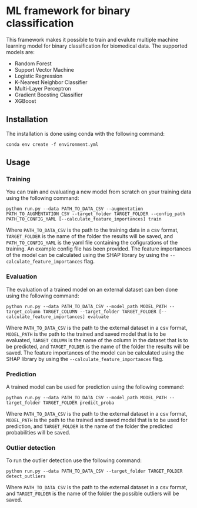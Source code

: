 # ML framework for binary classification
This framework makes it possible to train and evalute multiple machine learning model for binary classification for biomedical data. The supported models are:
- Random Forest
- Support Vector Machine
- Logistic Regression
- K-Nearest Neighbor Classifier
- Multi-Layer Perceptron
- Gradient Boosting Classifier
- XGBoost
## Installation
The installation is done using conda with the following command:
```
conda env create -f environment.yml
```
## Usage
### Training
You can train and evaluating a new model from scratch on your training data using the following command:
```
python run.py --data PATH_TO_DATA_CSV --augmentation PATH_TO_AUGMENTATION_CSV --target_folder TARGET_FOLDER --config_path PATH_TO_CONFIG_YAML [--calculate_feature_importances] train
```
Where ```PATH_TO_DATA_CSV``` is the path to the training data in a csv format, ```TARGET_FOLDER``` is the name of the folder the results will be saved, and ```PATH_TO_CONFIG_YAML``` is the yaml file containing the cofigurations of the training. An example config file has been provided. The feature importances of the model can be calculated using the SHAP library by using the ```--calculate_feature_importances``` flag.
### Evaluation
The evaluation of a trained model on an external dataset can ben done using the following command:
```
python run.py --data PATH_TO_DATA_CSV --model_path MODEL_PATH --target_column TARGET_COLUMN --target_folder TARGET_FOLDER [--calculate_feature_importances] evaluate
```
Where ```PATH_TO_DATA_CSV``` is the path to the external dataset in a csv format, ```MODEL_PATH``` is the path to the trained and saved model that is to be evaluated, ```TARGET_COLUMN``` is the name of the column in the dataset that is to be predicted, and ```TARGET_FOLDER``` is the name of the folder the results will be saved. The feature importances of the model can be calculated using the SHAP library by using the ```--calculate_feature_importances``` flag.
### Prediction
A trained model can be used for prediction using the following command:
```
python run.py --data PATH_TO_DATA_CSV --model_path MODEL_PATH --target_folder TARGET_FOLDER predict_proba
```
Where ```PATH_TO_DATA_CSV``` is the path to the external dataset in a csv format, ```MODEL_PATH``` is the path to the trained and saved model that is to be used for prediction, and ```TARGET_FOLDER``` is the name of the folder the predicted probabilities will be saved.

### Outlier detection
To run the outlier detection use the following command:
```
python run.py --data PATH_TO_DATA_CSV --target_folder TARGET_FOLDER detect_outliers
```
Where ```PATH_TO_DATA_CSV``` is the path to the external dataset in a csv format, and ```TARGET_FOLDER``` is the name of the folder the possible outliers will be saved.